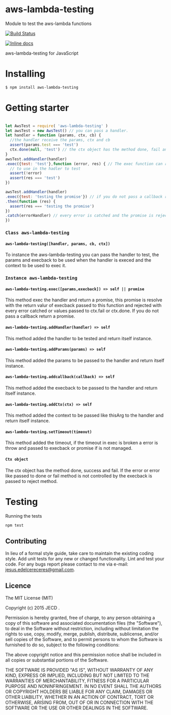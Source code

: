 # aws-lambda-testing
Module to test the aws-lambda functions

[![Build Status](https://travis-ci.org/Cereceres/aws-lambda-testing.svg?branch=master)](https://travis-ci.org/Cereceres/aws-lambda-testing)

[![Inline docs](http://inch-ci.org/github/Cereceres/aws-lambda-testing.svg?branch=master)](http://inch-ci.org/github/Cereceres/aws-lambda-testing)


aws-lambda-testing for JavaScript

# Installing

```bash
$ npm install aws-lambda-testing
```

# Getting starter

```js

let AwsTest = require( 'aws-lambda-testing' )
let awsTest = new AwsTest() // you can pass a handler.
let handler = function (params, ctx, cb) {
  //the handler receive the params, ctx and cb
  assert(params.test === 'test')
  ctx.done(null, 'test') // the ctx object has the method done, fail and success
}
awsTest.addHandler(handler)
.exec({test: 'test'},function (error, res) { // The exec function can receive the params and callback
  // to use in the hadler to test
  assert(!error)
  assert(res === 'test')
})

awsTest.addHandler(handler)
.exec({test: 'testing the promise'}) // if you do not pass a callback return a promise
.then(function (res) {
  assert(res === 'testing the promise')
})
.catch(errorHandler) // every error is catched and the promise is rejected
})
```
### `Class aws-lambda-testing`
#### `aws-lambda-testing([handler, params, cb, ctx])`
To instance the aws-lambda-testing you can pass the handler to test, the params and execback to be
used when the handler is execed and the context to be used to exec it.

### `Instance aws-lambda-testing`
#### `aws-lambda-testing.exec([params,execback]) => self || promise`
This method exec the handler and return a promise, this promise is resolve with the return valur of execback passed to this
function and rejected with every error catched or values passed to ctx.fail or ctx.done. If you do not pass a callback return a promise.
#### `aws-lambda-testing.addHandler(handler) => self`
This method added the handler to be tested and return itself instance.
#### `aws-lambda-testing.addParams(params) => self`
This method added the params to be passed to the handler and return itself instance.
#### `aws-lambda-testing.addcallback(callback) => self`
This method added the execback to be passed to the handler and return itself instance.
#### `aws-lambda-testing.addCtx(ctx) => self`
This method added the context to be passed like thisArg to the handler and return itself instance.

#### `aws-lambda-testing.setTimeout(timeout)`
This method added the timeout, if the timeout in exec is broken a error is throw and passed to execback or promise if is not managed.

#### `Ctx object`
The ctx object has the method done, success and fail. If the error or error like
passed to done or fail method is not controlled by the execback is passed to reject method.
# Testing

Running the tests

```bash
npm test
```


## Contributing
In lieu of a formal style guide, take care to maintain the existing coding style. Add unit tests for any new or changed functionality. Lint and test your code.  For any bugs report please contact to me via e-mail: jesus.edelcereceres@gmail.com.

## Licence
The MIT License (MIT)

Copyright (c) 2015 JECD .

Permission is hereby granted, free of charge, to any person obtaining a copy of this software and associated documentation files (the "Software"), to deal in the Software without restriction, including without limitation the rights to use, copy, modify, merge, publish, distribute, sublicense, and/or sell copies of the Software, and to permit persons to whom the Software is furnished to do so, subject to the following conditions:

The above copyright notice and this permission notice shall be included in all copies or substantial portions of the Software.

THE SOFTWARE IS PROVIDED "AS IS", WITHOUT WARRANTY OF ANY KIND, EXPRESS OR IMPLIED, INCLUDING BUT NOT LIMITED TO THE WARRANTIES OF MERCHANTABILITY, FITNESS FOR A PARTICULAR PURPOSE AND NONINFRINGEMENT. IN NO EVENT SHALL THE AUTHORS OR COPYRIGHT HOLDERS BE LIABLE FOR ANY CLAIM, DAMAGES OR OTHER LIABILITY, WHETHER IN AN ACTION OF CONTRACT, TORT OR OTHERWISE, ARISING FROM, OUT OF OR IN CONNECTION WITH THE SOFTWARE OR THE USE OR OTHER DEALINGS IN THE SOFTWARE.
